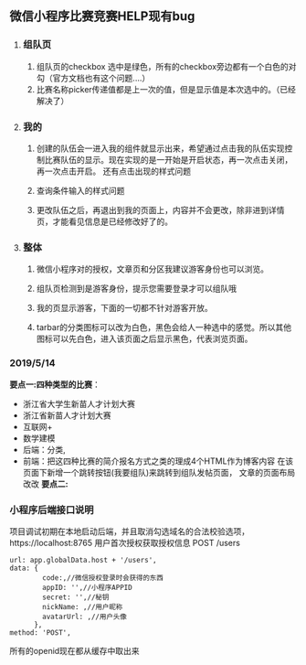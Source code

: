 ## 微信小程序比赛竞赛HELP现有bug

1. ### 组队页 

   1. 组队页的checkbox 选中是绿色，所有的checkbox旁边都有一个白色的对勾（官方文档也有这个问题....）
   2. 比赛名称picker传递值都是上一次的值，但是显示值是本次选中的。（已经解决了）

2. ### 我的

   1. 创建的队伍会一进入我的组件就显示出来，希望通过点击我的队伍实现控制比赛队伍的显示。现在实现的是一开始是开启状态，再一次点击关闭，再一次点击开启。 还有点击出现的样式问题

   2. 查询条件输入的样式问题

   3. 更改队伍之后，再退出到我的页面上，内容并不会更改，除非进到详情页，才能看见信息是已经修改好了的。

 3. ### 整体

    1. 微信小程序对的授权，文章页和分区我建议游客身份也可以浏览。

    2. 组队页检测到是游客身份，提示您需要登录才可以组队哦

    3. 我的页显示游客，下面的一切都不针对游客开放。

    4. tarbar的分类图标可以改为白色，黑色会给人一种选中的感觉。所以其他图标可以先白色，进入该页面之后显示黑色，代表浏览页面。

### 2019/5/14
**要点一:四种类型的比赛**：
- 浙江省大学生新苗人才计划大赛
- 浙江省新苗人才计划大赛
- 互联网+
- 数学建模
- 后端：分类,
- 前端：把这四种比赛的简介报名方式之类的理成4个HTML作为博客内容
  在该页面下新增一个跳转按钮(我要组队)来跳转到组队发帖页面，
  文章的页面布局改改
**要点二:**
### 小程序后端接口说明
项目调试初期在本地启动后端，并且取消勾选域名的合法校验选项，https://localhost:8765
用户首次授权获取授权信息 POST /users

```
url: app.globalData.host + '/users',
data: {
        code:,//微信授权登录时会获得的东西
        appID: '',//小程序APPID
        secret: '',//秘钥
        nickName: ,//用户昵称
        avatarUrl: ,//用户头像
      },
method: 'POST',
```
所有的openid现在都从缓存中取出来
